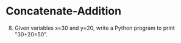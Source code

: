 # Concatenate-Addition
8. Given variables x=30 and y=20, write a Python program to print "30+20=50".

